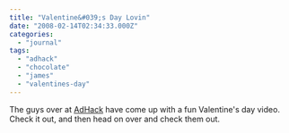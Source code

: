 ```yaml
---
title: "Valentine&#039;s Day Lovin"
date: "2008-02-14T02:34:33.000Z"
categories: 
  - "journal"
tags: 
  - "adhack"
  - "chocolate"
  - "james"
  - "valentines-day"
---
```


The guys over at [AdHack](http://adhack.com/chocolate-love-on-valentines-day/) have come up with a fun Valentine's day video. Check it out, and then head on over and check them out.
